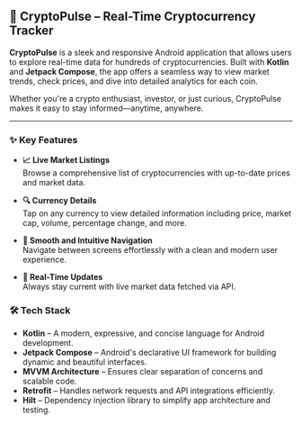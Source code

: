 ## 📲 CryptoPulse – Real-Time Cryptocurrency Tracker

**CryptoPulse** is a sleek and responsive Android application that allows users to explore real-time data for hundreds of cryptocurrencies. Built with **Kotlin** and **Jetpack Compose**, the app offers a seamless way to view market trends, check prices, and dive into detailed analytics for each coin.

Whether you're a crypto enthusiast, investor, or just curious, CryptoPulse makes it easy to stay informed—anytime, anywhere.

---

### ✨ Key Features

- **📈 Live Market Listings**  
  Browse a comprehensive list of cryptocurrencies with up-to-date prices and market data.

- **🔍 Currency Details**  
  Tap on any currency to view detailed information including price, market cap, volume, percentage change, and more.

- **🚀 Smooth and Intuitive Navigation**  
  Navigate between screens effortlessly with a clean and modern user experience.

- **🔄 Real-Time Updates**  
  Always stay current with live market data fetched via API.


### 🛠️ Tech Stack

- **Kotlin** – A modern, expressive, and concise language for Android development.  
- **Jetpack Compose** – Android's declarative UI framework for building dynamic and beautiful interfaces.  
- **MVVM Architecture** – Ensures clear separation of concerns and scalable code.  
- **Retrofit** – Handles network requests and API integrations efficiently.  
- **Hilt** – Dependency injection library to simplify app architecture and testing.


